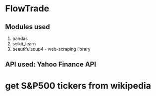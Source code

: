 # FlowTrade

## Modules used

1.  pandas
2.  scikit_learn
3.  beautifulsoup4 - web-scraping library

## API used: Yahoo Finance API

# get S&P500 tickers from wikipedia
